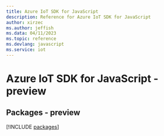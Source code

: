 ```yaml
---
title: Azure IoT SDK for JavaScript
description: Reference for Azure IoT SDK for JavaScript
author: xirzec
ms.author: jeffish
ms.data: 04/11/2023
ms.topic: reference
ms.devlang: javascript
ms.service: iot
---
```

# Azure IoT SDK for JavaScript - preview
## Packages - preview
[!INCLUDE [packages](iot-index.md)]